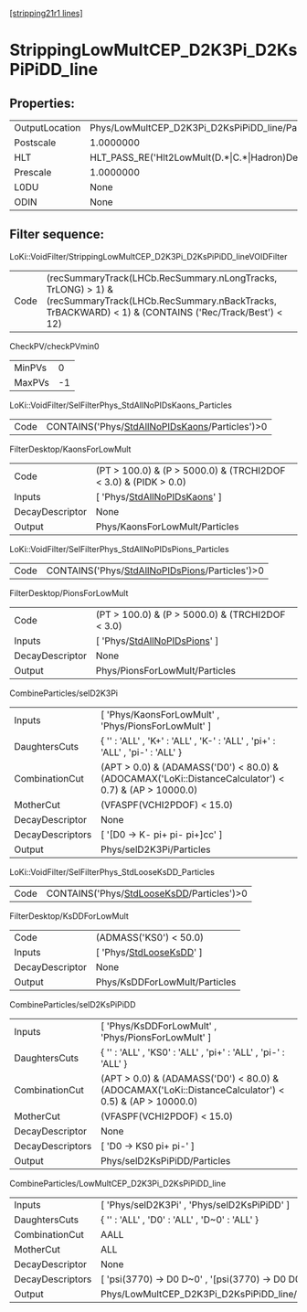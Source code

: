 [[stripping21r1 lines]](./stripping21r1-index)

# StrippingLowMultCEP_D2K3Pi_D2KsPiPiDD_line

## Properties:

|                |                                                        |
|----------------|--------------------------------------------------------|
| OutputLocation | Phys/LowMultCEP_D2K3Pi_D2KsPiPiDD_line/Particles       |
| Postscale      | 1.0000000                                              |
| HLT            | HLT_PASS_RE('Hlt2LowMult(D.\*\|C.\*\|Hadron)Decision') |
| Prescale       | 1.0000000                                              |
| L0DU           | None                                                   |
| ODIN           | None                                                   |

## Filter sequence:

LoKi::VoidFilter/StrippingLowMultCEP_D2K3Pi_D2KsPiPiDD_lineVOIDFilter

|      |                                                                                                                                                                     |
|------|---------------------------------------------------------------------------------------------------------------------------------------------------------------------|
| Code | (recSummaryTrack(LHCb.RecSummary.nLongTracks, TrLONG) \> 1) & (recSummaryTrack(LHCb.RecSummary.nBackTracks, TrBACKWARD) \< 1) & (CONTAINS ('Rec/Track/Best') \< 12) |

CheckPV/checkPVmin0

|        |     |
|--------|-----|
| MinPVs | 0   |
| MaxPVs | -1  |

LoKi::VoidFilter/SelFilterPhys_StdAllNoPIDsKaons_Particles

|      |                                                                                                      |
|------|------------------------------------------------------------------------------------------------------|
| Code | CONTAINS('Phys/[StdAllNoPIDsKaons](./stripping21r1-commonparticles-stdallnopidskaons)/Particles')\>0 |

FilterDesktop/KaonsForLowMult

|                 |                                                                                     |
|-----------------|-------------------------------------------------------------------------------------|
| Code            | (PT \> 100.0) & (P \> 5000.0) & (TRCHI2DOF \< 3.0) & (PIDK \> 0.0)                  |
| Inputs          | [ 'Phys/[StdAllNoPIDsKaons](./stripping21r1-commonparticles-stdallnopidskaons)' ] |
| DecayDescriptor | None                                                                                |
| Output          | Phys/KaonsForLowMult/Particles                                                      |

LoKi::VoidFilter/SelFilterPhys_StdAllNoPIDsPions_Particles

|      |                                                                                                      |
|------|------------------------------------------------------------------------------------------------------|
| Code | CONTAINS('Phys/[StdAllNoPIDsPions](./stripping21r1-commonparticles-stdallnopidspions)/Particles')\>0 |

FilterDesktop/PionsForLowMult

|                 |                                                                                     |
|-----------------|-------------------------------------------------------------------------------------|
| Code            | (PT \> 100.0) & (P \> 5000.0) & (TRCHI2DOF \< 3.0)                                  |
| Inputs          | [ 'Phys/[StdAllNoPIDsPions](./stripping21r1-commonparticles-stdallnopidspions)' ] |
| DecayDescriptor | None                                                                                |
| Output          | Phys/PionsForLowMult/Particles                                                      |

CombineParticles/selD2K3Pi

|                  |                                                                                                          |
|------------------|----------------------------------------------------------------------------------------------------------|
| Inputs           | [ 'Phys/KaonsForLowMult' , 'Phys/PionsForLowMult' ]                                                    |
| DaughtersCuts    | { '' : 'ALL' , 'K+' : 'ALL' , 'K-' : 'ALL' , 'pi+' : 'ALL' , 'pi-' : 'ALL' }                             |
| CombinationCut   | (APT \> 0.0) & (ADAMASS('D0') \< 80.0) & (ADOCAMAX('LoKi::DistanceCalculator') \< 0.7) & (AP \> 10000.0) |
| MotherCut        | (VFASPF(VCHI2PDOF) \< 15.0)                                                                              |
| DecayDescriptor  | None                                                                                                     |
| DecayDescriptors | [ '[D0 -\> K- pi+ pi- pi+]cc' ]                                                                      |
| Output           | Phys/selD2K3Pi/Particles                                                                                 |

LoKi::VoidFilter/SelFilterPhys_StdLooseKsDD_Particles

|      |                                                                                            |
|------|--------------------------------------------------------------------------------------------|
| Code | CONTAINS('Phys/[StdLooseKsDD](./stripping21r1-commonparticles-stdlooseksdd)/Particles')\>0 |

FilterDesktop/KsDDForLowMult

|                 |                                                                           |
|-----------------|---------------------------------------------------------------------------|
| Code            | (ADMASS('KS0') \< 50.0)                                                   |
| Inputs          | [ 'Phys/[StdLooseKsDD](./stripping21r1-commonparticles-stdlooseksdd)' ] |
| DecayDescriptor | None                                                                      |
| Output          | Phys/KsDDForLowMult/Particles                                             |

CombineParticles/selD2KsPiPiDD

|                  |                                                                                                          |
|------------------|----------------------------------------------------------------------------------------------------------|
| Inputs           | [ 'Phys/KsDDForLowMult' , 'Phys/PionsForLowMult' ]                                                     |
| DaughtersCuts    | { '' : 'ALL' , 'KS0' : 'ALL' , 'pi+' : 'ALL' , 'pi-' : 'ALL' }                                           |
| CombinationCut   | (APT \> 0.0) & (ADAMASS('D0') \< 80.0) & (ADOCAMAX('LoKi::DistanceCalculator') \< 0.5) & (AP \> 10000.0) |
| MotherCut        | (VFASPF(VCHI2PDOF) \< 15.0)                                                                              |
| DecayDescriptor  | None                                                                                                     |
| DecayDescriptors | [ 'D0 -\> KS0 pi+ pi-' ]                                                                               |
| Output           | Phys/selD2KsPiPiDD/Particles                                                                             |

CombineParticles/LowMultCEP_D2K3Pi_D2KsPiPiDD_line

|                  |                                                            |
|------------------|------------------------------------------------------------|
| Inputs           | [ 'Phys/selD2K3Pi' , 'Phys/selD2KsPiPiDD' ]              |
| DaughtersCuts    | { '' : 'ALL' , 'D0' : 'ALL' , 'D~0' : 'ALL' }              |
| CombinationCut   | AALL                                                       |
| MotherCut        | ALL                                                        |
| DecayDescriptor  | None                                                       |
| DecayDescriptors | [ 'psi(3770) -\> D0 D~0' , '[psi(3770) -\> D0 D0]cc' ] |
| Output           | Phys/LowMultCEP_D2K3Pi_D2KsPiPiDD_line/Particles           |
